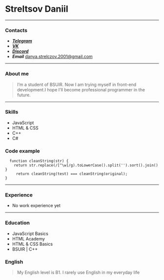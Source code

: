 # Streltsov Daniil #
***
### Contacts ###
* [***Telegram***](https://web.telegram.org/@Icetree01)
* [***VK***](https://vk.com/icetree01)
* [***Discord***](https://discord.com/channels/@icetree01#7064)
* ***Email*** danya.strelczov.2001@gmail.com
***
### About me ###
>I’m a student of BSUIR. Now I am trying myself in front-end development.I hope I'll become professional programmer in the future.
***
### Skills ###
* JavaScript
* HTML & CSS
* C++
* C#
### Code example ###
```let isAnagram = function(test, original) {
  function cleanString(str) {
    return str.replace(/[^\w]/g).toLowerCase().split('').sort().join()
}  
     return cleanString(test) === cleanString(original);
} 
```
***
### Experience ###
* No work experience yet
***
### Education ###
* JavaScript Basics
* HTML Academy	
* HTML & CSS Basics
* BSUIR | C++
### English ###
>My English level is B1. I rarely use English in my everyday life
